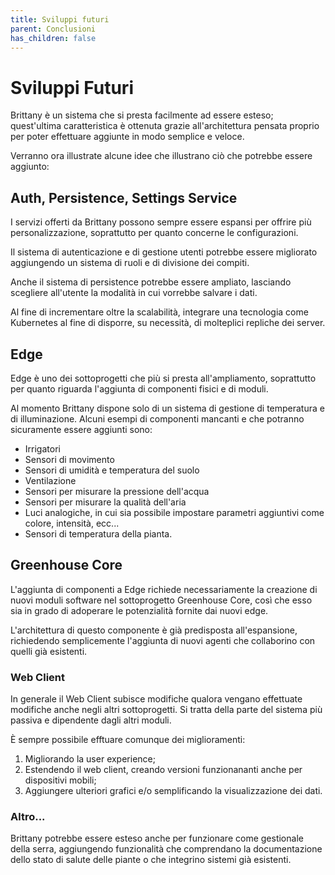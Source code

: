 ```yaml
---
title: Sviluppi futuri
parent: Conclusioni
has_children: false
---
```


# Sviluppi Futuri

Brittany è un sistema che si presta facilmente ad essere esteso; quest'ultima caratteristica è ottenuta grazie all'architettura pensata proprio per poter effettuare aggiunte in modo semplice e veloce.  

Verranno ora illustrate alcune idee che illustrano ciò che potrebbe essere aggiunto:

## Auth, Persistence, Settings Service

I servizi offerti da Brittany possono sempre essere espansi per offrire più personalizzazione, soprattutto per quanto concerne le configurazioni.  

Il sistema di autenticazione e di gestione utenti potrebbe essere migliorato aggiungendo un sistema di ruoli e di divisione dei compiti.  

Anche il sistema di persistence potrebbe essere ampliato, lasciando scegliere all'utente la modalità in cui vorrebbe salvare i dati.  

Al fine di incrementare oltre la scalabilità, integrare una tecnologia come Kubernetes al fine di disporre, su necessità, di molteplici repliche dei server.

## Edge

Edge è uno dei sottoprogetti che più si presta all'ampliamento, soprattutto per quanto riguarda l'aggiunta di componenti fisici e di moduli.  

Al momento Brittany dispone solo di un sistema di gestione di temperatura e di illuminazione.
Alcuni esempi di componenti mancanti e che potranno sicuramente essere aggiunti sono:

- Irrigatori
- Sensori di movimento
- Sensori di umidità e temperatura del suolo
- Ventilazione
- Sensori per misurare la pressione dell'acqua
- Sensori per misurare la qualità dell'aria
- Luci analogiche, in cui sia possibile impostare parametri aggiuntivi come colore, intensità, ecc...
- Sensori di temperatura della pianta.

## Greenhouse Core

L'aggiunta di componenti a Edge richiede necessariamente la creazione di nuovi moduli software nel sottoprogetto Greenhouse Core, così che esso sia in grado di adoperare le potenzialità fornite dai nuovi edge.  

L'architettura di questo componente è già predisposta all'espansione, richiedendo semplicemente l'aggiunta di nuovi agenti che collaborino con quelli già esistenti.

### Web Client

In generale il Web Client subisce modifiche qualora vengano effettuate modifiche anche negli altri sottoprogetti. Si tratta della parte del sistema più passiva e dipendente dagli altri moduli.

È sempre possibile efftuare comunque dei miglioramenti:

1. Migliorando la user experience;
2. Estendendo il web client, creando versioni funzionananti anche per dispositivi mobili;
3. Aggiungere ulteriori grafici e/o semplificando la visualizzazione dei dati.


### Altro...
Brittany potrebbe essere esteso anche per funzionare come gestionale della serra, aggiungendo funzionalità che comprendano la documentazione dello stato di salute delle piante o che integrino sistemi già esistenti.